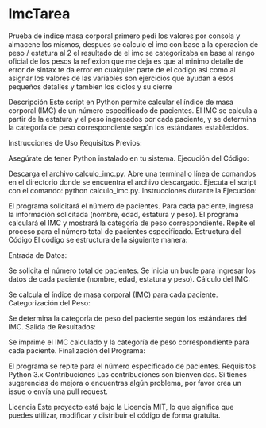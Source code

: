 # ImcTarea
Prueba de indice masa corporal
primero pedi los valores por consola  y almacene los mismos, despues se calculo el imc con base a la operacion de peso / estatura al 2 el resultado de el imc se categorizaba en base 
al rango oficial de los pesos
la reflexion que me deja es que al minimo detalle de error de sintax te da error en cualquier parte de el codigo asi como al asignar los valores de las variables son ejercicios que ayudan a esos pequeños detalles y tambien los ciclos y su cierre

Descripción
Este script en Python permite calcular el índice de masa corporal (IMC) de un número especificado de pacientes. El IMC se calcula a partir de la estatura y el peso ingresados por cada paciente, y se determina la categoría de peso correspondiente según los estándares establecidos.

Instrucciones de Uso
Requisitos Previos:

Asegúrate de tener Python instalado en tu sistema.
Ejecución del Código:

Descarga el archivo calculo_imc.py.
Abre una terminal o línea de comandos en el directorio donde se encuentra el archivo descargado.
Ejecuta el script con el comando: python calculo_imc.py.
Instrucciones durante la Ejecución:

El programa solicitará el número de pacientes.
Para cada paciente, ingresa la información solicitada (nombre, edad, estatura y peso).
El programa calculará el IMC y mostrará la categoría de peso correspondiente.
Repite el proceso para el número total de pacientes especificado.
Estructura del Código
El código se estructura de la siguiente manera:

Entrada de Datos:

Se solicita el número total de pacientes.
Se inicia un bucle para ingresar los datos de cada paciente (nombre, edad, estatura y peso).
Cálculo del IMC:

Se calcula el índice de masa corporal (IMC) para cada paciente.
Categorización del Peso:

Se determina la categoría de peso del paciente según los estándares del IMC.
Salida de Resultados:

Se imprime el IMC calculado y la categoría de peso correspondiente para cada paciente.
Finalización del Programa:

El programa se repite para el número especificado de pacientes.
Requisitos
Python 3.x
Contribuciones
Las contribuciones son bienvenidas. Si tienes sugerencias de mejora o encuentras algún problema, por favor crea un issue o envía una pull request.

Licencia
Este proyecto está bajo la Licencia MIT, lo que significa que puedes utilizar, modificar y distribuir el código de forma gratuita.






